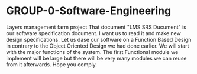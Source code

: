 # GROUP-0-Software-Engineering
Layers management farm project
That document "LMS SRS Ducument" is our software specification document. 
I want us to read it and make new design specifications. 
Let us dase our software on a Function Based Design in contrary to the Object Oriented Design  we had done earlier.
We will start with the major functions of the system.
The first Functional module we implement will be large but there will be very many modules we can reuse from it afterwards.
Hope you comply. 

